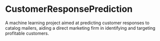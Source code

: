 # CustomerResponsePrediction
A machine learning project aimed at predicting customer responses to catalog mailers, aiding a direct marketing firm in identifying and targeting profitable customers.
